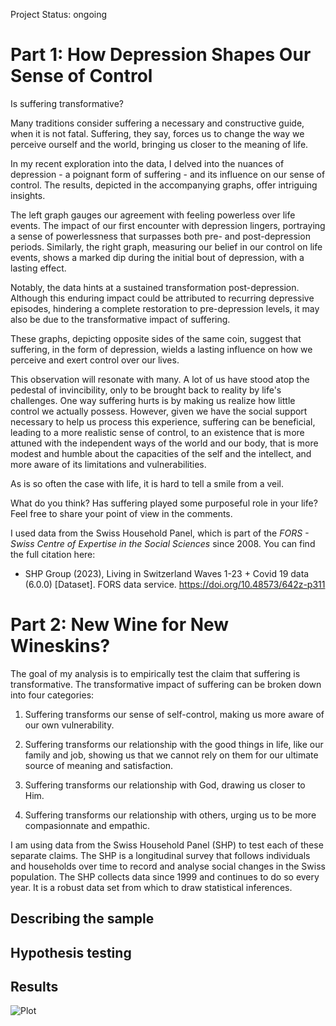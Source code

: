 Project Status: ongoing

# Part 1: How Depression Shapes Our Sense of Control

Is suffering transformative? 

Many traditions consider suffering a necessary and constructive guide, when it is not fatal. Suffering, they say, forces us to change the way we perceive ourself and the world, bringing us closer to the meaning of life. 

In my recent exploration into the data, I delved into the nuances of depression - a poignant form of suffering - and its influence on our sense of control. The results, depicted in the accompanying graphs, offer intriguing insights.

The left graph gauges our agreement with feeling powerless over life events. The impact of our first encounter with depression lingers, portraying a sense of powerlessness that surpasses both pre- and post-depression periods. Similarly, the right graph, measuring our belief in our control on life events, shows a marked dip during the initial bout of depression, with a lasting effect.

Notably, the data hints at a sustained transformation post-depression. Although this enduring impact could be attributed to recurring depressive episodes, hindering a complete restoration to pre-depression levels, it may also be due to the transformative impact of suffering.

These graphs, depicting opposite sides of the same coin, suggest that suffering, in the form of depression, wields a lasting influence on how we perceive and exert control over our lives.

This observation will resonate with many. A lot of us have stood atop the pedestal of invincibility, only to be brought back to reality by life's challenges. One way suffering hurts is by making us realize how little control we actually possess. However, given we have the social support necessary to help us process this experience, suffering can be beneficial, leading to a more realistic sense of control, to an existence that is more attuned with the independent ways of the world and our body, that is more modest and humble about the capacities of the self and the intellect, and more aware of its limitations and vulnerabilities. 

As is so often the case with life, it is hard to tell a smile from a veil.

What do you think? Has suffering played some purposeful role in your life? Feel free to share your point of view in the comments. 

I used data from the Swiss Household Panel, which is part of the _FORS - Swiss Centre of Expertise in the Social Sciences_ since 2008. You can find the full citation here:
* SHP Group (2023), Living in Switzerland Waves 1-23 + Covid 19 data (6.0.0) [Dataset]. FORS data service. https://doi.org/10.48573/642z-p311

# Part 2: New Wine for New Wineskins?

The goal of my analysis is to empirically test the claim that suffering is transformative. The transformative impact of suffering can be broken down into four categories:

1. Suffering transforms our sense of self-control, making us more aware of our own vulnerability.

2. Suffering transforms our relationship with the good things in life, like our family and job, showing us that we cannot rely on them for our ultimate source of meaning and satisfaction.

3. Suffering transforms our relationship with God, drawing us closer to Him.

4. Suffering transforms our relationship with others, urging us to be more compasionnate and empathic.

I am using data from the Swiss Household Panel (SHP) to test each of these separate claims. The SHP is a longitudinal survey that follows individuals and households over time to record and analyse social changes in the Swiss population. The SHP collects data since 1999 and continues to do so every year. It is a robust data set from which to draw statistical inferences.

## Describing the sample

## Hypothesis testing

## Results
![Plot](https://github.com/Dunadan1997/fact-or-legend-ep01-suffering/blob/main/Ep01_HypoTestResults_20240127_ve01.jpeg)





